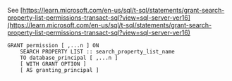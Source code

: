 See [https://learn.microsoft.com/en-us/sql/t-sql/statements/grant-search-property-list-permissions-transact-sql?view=sql-server-ver16](https://learn.microsoft.com/en-us/sql/t-sql/statements/grant-search-property-list-permissions-transact-sql?view=sql-server-ver16)
```
GRANT permission [ ,...n ] ON   
    SEARCH PROPERTY LIST :: search_property_list_name  
    TO database_principal [ ,...n ]  
    [ WITH GRANT OPTION ]  
    [ AS granting_principal ]
```
